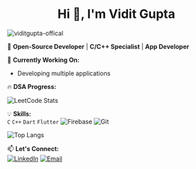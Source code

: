### <h1 align="center">Hi 👋, I'm Vidit Gupta</h1>
<p align="left"> <img src="https://komarev.com/ghpvc/?username=viditgupta-official&label=Profile%20views&color=0e75b6&style=flat" alt="viditgupta-offical" /> </p>

🚀 **Open-Source Developer** | **C/C++ Specialist** | **App Developer** 

🔧 **Currently Working On:**  
- Developing multiple applications

 🔥 **DSA Progress:**

   ![LeetCode Stats](https://leetcard.jacoblin.cool/viditguptaofficial?theme=dark&font=baloo)  

💡 **Skills:**  
`C` `C++` `Dart` `Flutter` ![Firebase](https://img.shields.io/badge/Firebase-FFCA28?style=flat&logo=firebase&logoColor=black) ![Git](https://img.shields.io/badge/Git-F05032?style=flat&logo=git&logoColor=white)

![Top Langs](https://github-readme-stats.vercel.app/api/top-langs/?username=Viditgupta-official&layout=compact&theme=vision-friendly-dark)

📫 **Let's Connect:**  
[![LinkedIn](https://img.shields.io/badge/LinkedIn-0077B5?style=flat&logo=linkedin&logoColor=white)](https://www.linkedin.com/in/vidit-gupta-949894315/)  [![Email](https://img.shields.io/badge/Gmail-D14836?style=flat&logo=gmail&logoColor=white)](mailto:viditgupta.official@gmail.com)  
